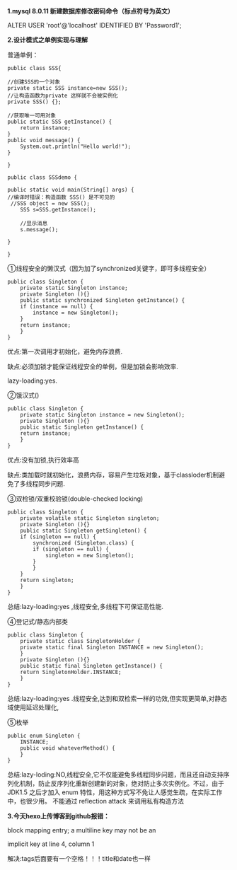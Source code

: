 **1.mysql 8.0.11 新建数据库修改密码命令（标点符号为英文）**

ALTER USER 'root'@'localhost' IDENTIFIED BY 'Password1';

**2.设计模式之单例实现与理解**

普通单例：

`public class SSS{`

	//创建SSS的一个对象
	private static SSS instance=new SSS();
	//让构造函数为private 这样就不会被实例化
	private SSS() {};
	
	//获取唯一可用对象
	public static SSS getInstance() {
		return instance;	
	}
	public void message() {
		System.out.println("Hello world!");
	}

`}`

`public class SSSdemo {`

	public static void main(String[] args) {
	//编译时错误：构造函数 SSS() 是不可见的
	 //SSS object = new SSS();
		SSS s=SSS.getInstance();
		
		//显示消息
		s.message();		
	
	}

`}`

①线程安全的懒汉式（因为加了synchronized关键字，即可多线程安全）

```
public class Singleton {  
    private static Singleton instance;  
    private Singleton (){}  
    public static synchronized Singleton getInstance() {  
    if (instance == null) {  
        instance = new Singleton();  
    }  
    return instance;  
    }  
} 
```

优点:第一次调用才初始化，避免内存浪费.

缺点:必须加锁才能保证线程安全的单例，但是加锁会影响效率.

lazy-loading:yes.

②饿汉式()

```
public class Singleton {  
    private static Singleton instance = new Singleton();  
    private Singleton (){}  
    public static Singleton getInstance() {  
    return instance;  
    }  
}  
```

优点:没有加锁,执行效率高

缺点:类加载时就初始化，浪费内存，容易产生垃圾对象，基于classloder机制避免了多线程同步问题.

③双检锁/双重校验锁(double-checked locking)

```
public class Singleton {  
    private volatile static Singleton singleton;  
    private Singleton (){}  
    public static Singleton getSingleton() {  
    if (singleton == null) {  
        synchronized (Singleton.class) {  
        if (singleton == null) {  
            singleton = new Singleton();  
        }  
        }  
    }  
    return singleton;  
    }  
}  
```

总结:lazy-loading:yes ,线程安全,多线程下可保证高性能.



④登记式/静态内部类

```
public class Singleton {  
    private static class SingletonHolder {  
    private static final Singleton INSTANCE = new Singleton();  
    }  
    private Singleton (){}  
    public static final Singleton getInstance() {  
    return SingletonHolder.INSTANCE;  
    }  
}   
```

总结:lazy-loading:yes .线程安全,达到和双检索一样的功效,但实现更简单,对静态域使用延迟处理化,

⑤枚举

```
public enum Singleton {  
    INSTANCE;  
    public void whateverMethod() {  
    }  
}  
```

总结:lazy-loding:NO,线程安全,它不仅能避免多线程同步问题，而且还自动支持序列化机制，防止反序列化重新创建新的对象，绝对防止多次实例化。不过，由于 JDK1.5 之后才加入 enum 特性，用这种方式写不免让人感觉生疏，在实际工作中，也很少用。
不能通过 reflection attack 来调用私有构造方法

**3.今天hexo上传博客到github报错：**

  block mapping entry; a multiline key may not be an 

  implicit key at line 4, column 1

解决:tags后面要有一个空格！！！title和date也一样
